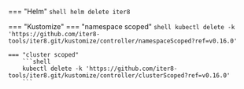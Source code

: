 === "Helm"
    ```shell
    helm delete iter8
    ```
    
=== "Kustomize"
    === "namespace scoped"
        ```shell
        kubectl delete -k 'https://github.com/iter8-tools/iter8.git/kustomize/controller/namespaceScoped?ref=v0.16.0'
        ```

    === "cluster scoped"
        ```shell
        kubectl delete -k 'https://github.com/iter8-tools/iter8.git/kustomize/controller/clusterScoped?ref=v0.16.0'
        ```

